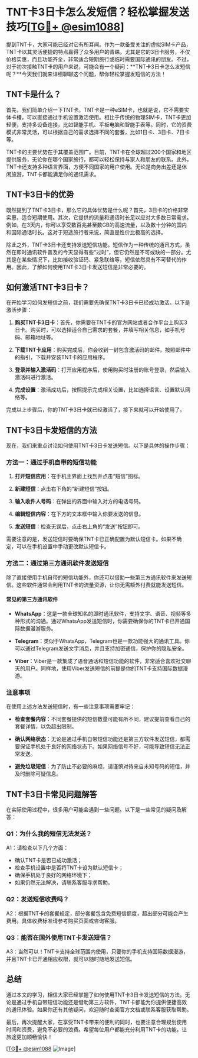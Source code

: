 # TNT卡3日卡怎么发短信？轻松掌握发送技巧[[TG💪+ @esim1088](https://t.me/s/esim1088)]

提到TNT卡，大家可能已经对它有所耳闻。作为一款备受关注的虚拟SIM卡产品，TNT卡以其灵活便捷的特点赢得了众多用户的青睐。尤其是它的3日卡服务，不仅价格实惠，而且功能齐全，非常适合短期旅行或临时需要国际通讯的朋友。不过，对于初次接触TNT卡的用户来说，可能会有一个疑问：**TNT卡3日卡怎么发短信呢？**今天我们就来详细聊聊这个问题，帮你轻松掌握发短信的方法！

## TNT卡是什么？

首先，我们简单介绍一下TNT卡。TNT卡是一种eSIM卡，也就是说，它不需要实体卡槽，可以直接通过手机设置激活使用。相比于传统的物理SIM卡，TNT卡更加轻便，支持多设备连接，比如智能手机、平板电脑和智能手表等。同时，它的资费模式非常灵活，可以根据自己的需求选择不同的套餐，比如1日卡、3日卡、7日卡等。

TNT卡的主要优势在于其覆盖范围广。目前，TNT卡在全球超过200个国家和地区提供服务，无论你在哪个国家旅行，都可以轻松保持与家人和朋友的联系。此外，TNT卡还支持多种语言界面，方便不同国家的用户使用。无论是商务出差还是休闲旅游，TNT卡都能满足你的通讯需求。

## TNT卡3日卡的优势

既然提到了TNT卡3日卡，那么它的具体优势是什么呢？首先，3日卡的价格非常实惠，适合短期使用。其次，它提供的流量和通话时长足以应对大多数日常需求。例如，在3天内，你可以享受数百兆甚至数GB的高速流量，以及数十分钟的国内和国际通话时长。这对于短途旅行者来说，简直是性价比极高的选择。

除此之外，TNT卡3日卡还支持发送短信功能。短信作为一种传统的通讯方式，虽然在即时通讯软件普及的今天显得有些“过时”，但它仍然是不可或缺的一部分。尤其是在某些情况下，比如接收验证码、紧急联络等，短信依然具有不可替代的作用。因此，了解如何使用TNT卡3日卡发送短信是非常必要的。

## 如何激活TNT卡3日卡？

在开始学习如何发短信之前，我们需要先确保TNT卡3日卡已经成功激活。以下是激活步骤：

1. **购买TNT卡3日卡**：首先，你需要在TNT卡的官方网站或者合作平台上购买3日卡。购买时，可以选择适合自己需求的套餐，并填写相关信息，如手机号码、邮箱地址等。

2. **下载TNT卡应用**：购买完成后，你会收到一封包含激活码的邮件。按照邮件中的指引，下载并安装TNT卡的应用程序。

3. **登录并输入激活码**：打开应用程序后，使用购买时注册的账号登录，然后输入激活码进行激活。

4. **完成设置**：激活成功后，按照提示完成相关设置，比如选择语言、设置默认网络等。

完成以上步骤后，你的TNT卡3日卡就已经激活了，接下来就可以开始使用了。

## TNT卡3日卡发短信的方法

现在，我们来重点讨论如何使用TNT卡3日卡发送短信。以下是具体的操作步骤：

### 方法一：通过手机自带的短信功能

1. **打开短信应用**：在手机主界面上找到并点击“短信”图标。
   
2. **新建短信**：点击右下角的“新建短信”按钮。

3. **输入收件人号码**：在弹出的界面中输入对方的电话号码。

4. **编辑短信内容**：在下方的文本框中输入你要发送的信息。

5. **发送短信**：检查无误后，点击右上角的“发送”按钮即可。

需要注意的是，发送短信时要确保TNT卡已正确配置为默认短信卡。如果不确定，可以在手机设置中手动更改默认短信卡。

### 方法二：通过第三方通讯软件发送短信

除了直接使用手机自带的短信功能外，你还可以借助一些第三方通讯软件来发送短信。这些软件通常会利用TNT卡的流量资源，让你无需额外付费就能发送短信。

#### 常见的第三方通讯软件

- **WhatsApp**：这是一款全球知名的即时通讯软件，支持文字、语音、视频等多种形式的沟通。通过WhatsApp发送短信时，你需要确保你的TNT卡已开通国际数据漫游服务。

- **Telegram**：类似于WhatsApp，Telegram也是一款功能强大的通讯工具。你可以通过Telegram发送文字消息，并且支持加密通信，保护你的隐私安全。

- **Viber**：Viber是一款集成了语音通话和短信功能的软件，非常适合喜欢社交聊天的用户。同样地，使用Viber发送短信的前提是你的TNT卡支持国际数据漫游。

### 注意事项

在使用上述方法发送短信时，有一些注意事项需要牢记：

- **检查套餐内容**：不同套餐提供的短信数量可能有所不同，建议提前查看自己的套餐详情，以免超出限制。

- **确认网络状态**：无论是通过手机自带短信功能还是第三方软件发送短信，都需要保证手机处于良好的网络状态下。如果网络信号不好，可能导致短信无法正常发送。

- **避免垃圾短信**：为了防止不必要的麻烦，请谨慎对待来自未知号码的短信，并及时删除可疑信息。

## TNT卡3日卡常见问题解答

在实际使用过程中，很多用户可能会遇到一些问题。以下是一些常见的疑问及解答：

### Q1：为什么我的短信无法发送？

A1：请检查以下几个方面：
   - 确认TNT卡是否已成功激活；
   - 检查手机设置中是否将TNT卡设为默认短信卡；
   - 确保手机处于良好的网络环境下；
   - 如果仍然无法解决，请联系客服寻求帮助。

### Q2：发送短信收费吗？

A2：根据TNT卡的套餐规定，部分套餐包含免费短信额度，超出部分可能会产生费用。具体收费标准请参考购买页面或咨询客服。

### Q3：能否在国外使用TNT卡发送短信？

A3：当然可以！TNT卡支持全球范围内使用，只要你的手机支持国际数据漫游，并且TNT卡已开通相应权限，就可以随时随地发送短信。

## 总结

通过本文的学习，相信大家已经掌握了如何使用TNT卡3日卡发送短信的方法。无论是通过手机自带短信功能还是借助第三方软件，TNT卡都能为你提供便捷高效的通讯体验。如果你还有其他疑问，欢迎随时查阅官方文档或联系客服获取帮助。

最后，再次提醒大家，在享受TNT卡带来的便利的同时，也要注意合理规划使用时间和资费，避免不必要的浪费。希望每位用户都能充分利用TNT卡的功能，让旅途更加顺畅愉快！

[[TG💪+ @esim1088](https://t.me/s/esim1088) ![Image](https://i.postimg.cc/4NQfJmqS/Snipaste-2025-05-13-00-14-12.png)]